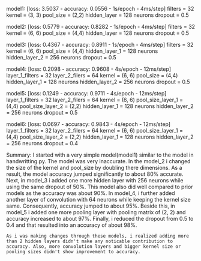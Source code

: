 model1: [loss: 3.5037 - accuracy: 0.0556 - 1s/epoch - 4ms/step]
filters = 32
kernel = (3, 3)
pool_size = (2,2)
hidden_layer = 128 neurons
dropout = 0.5

model2: [loss: 0.5779 - accuracy: 0.8282 - 1s/epoch - 4ms/step]
filters = 32
kernel = (6, 6)
pool_size = (4,4)
hidden_layer = 128 neurons
dropout = 0.5

model3: [loss: 0.4367 - accuracy: 0.8911 - 1s/epoch - 4ms/step]
filters = 32
kernel = (6, 6)
pool_size = (4,4)
hidden_layer_1 = 128 neurons
hidden_layer_2 = 256 neurons
dropout = 0.5

model4: [loss: 0.2098 - accuracy: 0.9608 - 4s/epoch - 12ms/step]
layer_1_filters = 32
layer_2_filers = 64
kernel = (6, 6)
pool_size = (4,4)
hidden_layer_1 = 128 neurons
hidden_layer_2 = 256 neurons
dropout = 0.5

model5: [loss: 0.1249 - accuracy: 0.9711 - 4s/epoch - 12ms/step]
layer_1_filters = 32
layer_2_filers = 64
kernel = (6, 6)
pool_size_layer_1 = (4,4)
pool_size_layer_2 = (2,2)
hidden_layer_1 = 128 neurons
hidden_layer_2 = 256 neurons
dropout = 0.5

model6: [loss: 0.0697 - accuracy: 0.9843 - 4s/epoch - 12ms/step]
layer_1_filters = 32
layer_2_filers = 64
kernel = (6, 6)
pool_size_layer_1 = (4,4)
pool_size_layer_2 = (2,2)
hidden_layer_1 = 128 neurons
hidden_layer_2 = 256 neurons
dropout = 0.4

Summary:
    I started with a very simple model(model1) similar to the model in handwritting.py. The model was very inaccurate. In the model_2 i changed the size of the kernel and pool_size by doubling there dimensions. As a result, the model accuracy jumped significantly to about 80% accurate. Next, in model_3 i added one more hidden layer with 256 neurons while using the same dropout of 50%. This model also did well compared to prior models as the accuracy was about 90%. In model_4, i further added another layer of convolution with 64 neurons while keeping the kernel size same. Consequently, accuracy jumped to about 95%. Beside this, in model_5 i added one more pooling layer with pooling matrix of (2, 2) and accuracy increased to about 97%. Finally, i reduced the dropout from 0.5 to 0.4 and that resulted into an accuracy of about 98%.

    As i was making changes through these models, i realized adding more than 2 hidden layers didn't make any noticable contribution to accuracy. Also, more convolution layers and bigger kernel size or pooling sizes didn't show improvement to accuracy. 